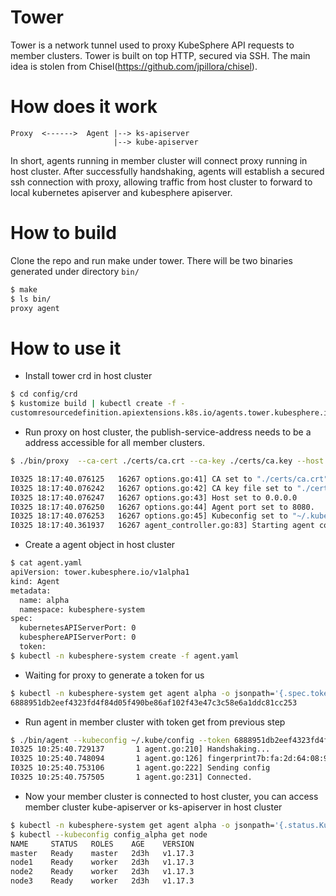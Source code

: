 # Tower

Tower is a network tunnel used to proxy KubeSphere API requests to member clusters. Tower is built on top HTTP, secured via SSH. The main idea is stolen from Chisel(https://github.com/jpillora/chisel).

# How does it work

    Proxy  <------>  Agent |--> ks-apiserver  
                           |--> kube-apiserver

In short, agents running in member cluster will connect proxy running in host cluster. After successfully handshaking, agents will establish a secured ssh connection with proxy, allowing traffic from host cluster to forward to local kubernetes apiserver and kubesphere apiserver.

# How to build
Clone the repo and run make under tower. There will be two binaries generated under directory `bin/`
```bash
$ make
$ ls bin/
proxy agent
```

# How to use it
* Install tower crd in host cluster
```bash
$ cd config/crd
$ kustomize build | kubectl create -f -
customresourcedefinition.apiextensions.k8s.io/agents.tower.kubesphere.io created
```
* Run proxy on host cluster, the publish-service-address needs to be a address accessible for all member clusters.
```bash
$ ./bin/proxy  --ca-cert ./certs/ca.crt --ca-key ./certs/ca.key --host 0.0.0.0 --port 8080 --publish-service-address 192.168.100.3 --kubeconfig ~/.kube/config

I0325 18:17:40.076125   16267 options.go:41] CA set to "./certs/ca.crt".
I0325 18:17:40.076242   16267 options.go:42] CA key file set to "./certs/ca.key".
I0325 18:17:40.076247   16267 options.go:43] Host set to 0.0.0.0
I0325 18:17:40.076250   16267 options.go:44] Agent port set to 8080.
I0325 18:17:40.076253   16267 options.go:45] Kubeconfig set to "~/.kube/config".
I0325 18:17:40.361937   16267 agent_controller.go:83] Starting agent controller...
```
* Create a agent object in host cluster
```bash
$ cat agent.yaml    
apiVersion: tower.kubesphere.io/v1alpha1
kind: Agent
metadata:
  name: alpha
  namespace: kubesphere-system
spec:
  kubernetesAPIServerPort: 0
  kubesphereAPIServerPort: 0
  token:
$ kubectl -n kubesphere-system create -f agent.yaml
```
* Waiting for proxy to generate a token for us
```bash
$ kubectl -n kubesphere-system get agent alpha -o jsonpath='{.spec.token}' 
6888951db2eef4323fd4f84d05f490be86af102f43e47c3c58e6a1ddc81cc253
```
* Run agent in member cluster with token get from previous step
```bash
$ ./bin/agent --kubeconfig ~/.kube/config --token 6888951db2eef4323fd4f84d05f490be86af102f43e47c3c58e6a1ddc81cc253 --name alpha --v 4
I0325 10:25:40.729137       1 agent.go:210] Handshaking...
I0325 10:25:40.748094       1 agent.go:126] fingerprint7b:fa:2d:64:08:95:4d:d4:74:18:3e:78:39:03:76:ce
I0325 10:25:40.753106       1 agent.go:222] Sending config
I0325 10:25:40.757505       1 agent.go:231] Connected.
```

* Now your member cluster is connected to host cluster, you can access member cluster kube-apiserver or ks-apiserver in host cluster
```bash
$ kubectl -n kubesphere-system get agent alpha -o jsonpath='{.status.KubeConfig}' | base64 -d > config_alpha
$ kubectl --kubeconfig config_alpha get node 
NAME     STATUS   ROLES    AGE    VERSION
master   Ready    master   2d3h   v1.17.3
node1    Ready    worker   2d3h   v1.17.3
node2    Ready    worker   2d3h   v1.17.3
node3    Ready    worker   2d3h   v1.17.3
```